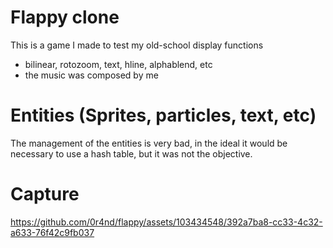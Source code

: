 # Flappy clone

This is a game I made to test my old-school display functions
- bilinear, rotozoom, text, hline, alphablend, etc
- the music was composed by me

# Entities (Sprites, particles, text, etc)
The management of the entities is very bad, in the ideal it would be necessary to use a hash table, but it was not the objective.

# Capture
https://github.com/0r4nd/flappy/assets/103434548/392a7ba8-cc33-4c32-a633-76f42c9fb037

